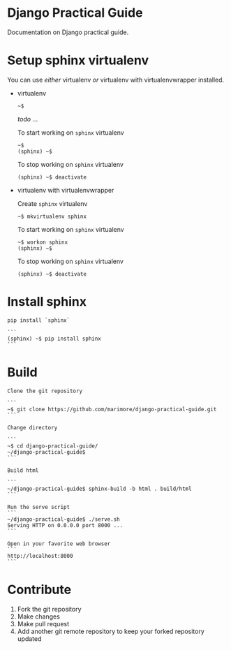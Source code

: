 Django Practical Guide
======================

Documentation on Django practical guide.

# Setup sphinx virtualenv

You can use *either* virtualenv *or* virtualenv with virtualenvwrapper installed. 

* virtualenv

    ```
    ~$ 
    ```
    *todo* ... 

    To start working on `sphinx` virtualenv

    ```
    ~$ 
    (sphinx) ~$
    ```
    
    To stop working on `sphinx` virtualenv

    ```
    (sphinx) ~$ deactivate
    ```


* virtualenv with virtualenvwrapper

    Create `sphinx` virtualenv

    ```
    ~$ mkvirtualenv sphinx
    ```

    To start working on `sphinx` virtualenv

    ```
    ~$ workon sphinx
    (sphinx) ~$
    ```
    
    To stop working on `sphinx` virtualenv

    ```
    (sphinx) ~$ deactivate
    ```

# Install sphinx

    pip install `sphinx`

    ```
    (sphinx) ~$ pip install sphinx 
    ```

# Build 

    Clone the git repository

    ```
    ~$ git clone https://github.com/marimore/django-practical-guide.git
    ```

    Change directory

    ```
    ~$ cd django-practical-guide/
    ~/django-practical-guide$ 
    ```

    Build html
 
    ```
    ~/django-practical-guide$ sphinx-build -b html . build/html
    ```

    Run the serve script 
    ```
    ~/django-practical-guide$ ./serve.sh
    Serving HTTP on 0.0.0.0 port 8000 ...
    ``` 

    Open in your favorite web browser
    ```
    http://localhost:8000
    ```

# Contribute

1. Fork the git repository
2. Make changes
3. Make pull request
4. Add another git remote repository to keep your forked repository updated
